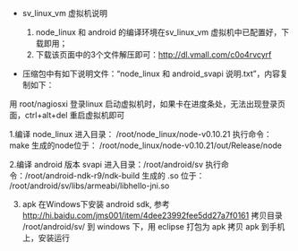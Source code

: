 ﻿
* sv_linux_vm 虚拟机说明
  1.  node_linux 和 android 的编译环境在sv_linux_vm 虚拟机中已配置好，下载即用；
  2.  下载该页面中的3个文件解压即可：http://dl.vmall.com/c0o4rvcyrf
  

* 压缩包中有如下说明文件：“node_linux 和 android_svapi 说明.txt”，内容复制如下：


用 root/nagiosxi 登录linux
启动虚拟机时，如果卡在进度条处，无法出现登录页面，ctrl+alt+del 重启虚拟机即可


1.编译 node_linux 
   进入目录： /root/node_linux/node-v0.10.21
   执行命令： make
   生成的node位于： /root/node_linux/node-v0.10.21/out/Release/node
   
2.编译 android 版本 svapi
	进入目录：/root/android/sv
	执行命令：/root/android-ndk-r9/ndk-build
	生成的 .so 位于： /root/android/sv/libs/armeabi/libhello-jni.so
	
3. apk
    在Windows下安装 android sdk, 参考  http://hi.baidu.com/jms001/item/4dee23992fee5dd27a7f0161
	拷贝目录 /root/android/sv/ 到 windows 下，用 eclipse 打包为 apk
	拷贝 apk 到手机上，安装运行
	
	
  